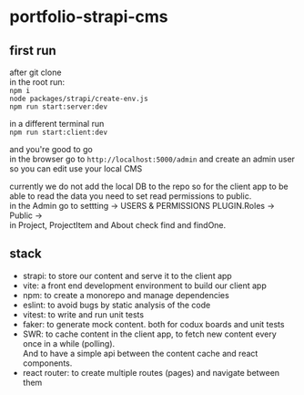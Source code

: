 # portfolio-strapi-cms

## first run

after git clone  
in the root run:  
`npm i`  
`node packages/strapi/create-env.js`  
`npm run start:server:dev`

in a different terminal run  
`npm run start:client:dev`

and you're good to go  
in the browser go to `http://localhost:5000/admin` and create an admin user so you can edit use your local CMS

currently we do not add the local DB to the repo so for the client app to be able to read the data you need to set read permissions to public.  
in the Admin go to settting -> USERS & PERMISSIONS PLUGIN.Roles -> Public ->  
in Project, ProjectItem and About check find and findOne.

## stack
- strapi: to store our content and serve it to the client app
- vite: a front end development environment to build our client app
- npm: to create a monorepo and manage dependencies
- eslint: to avoid bugs by static analysis of the code
- vitest: to write and run unit tests
- faker: to generate mock content. both for codux boards and unit tests
- SWR: to cache content in the client app, to fetch new content every once in a while (polling).  
  And to have a simple api between the content cache and react components.  
- react router: to create multiple routes (pages) and navigate between them
